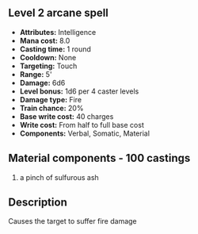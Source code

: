 ## Level 2 arcane spell

- **Attributes:** Intelligence
- **Mana cost:** 8.0
- **Casting time:** 1 round
- **Cooldown:** None
- **Targeting:** Touch
- **Range:** 5'
- **Damage:** 6d6
- **Level bonus:** 1d6 per 4 caster levels
- **Damage type:** Fire
- **Train chance:** 20%
- **Base write cost:** 40 charges
- **Write cost:** From half to full base cost
- **Components:** Verbal, Somatic, Material

## Material components - 100 castings

1. a pinch of sulfurous ash

## Description

Causes the target to suffer fire damage
